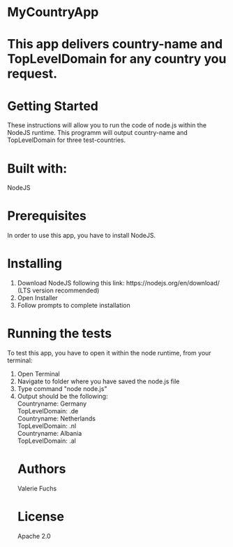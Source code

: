 <h1>MyCountryApp<h1>
<p>This app delivers country-name and TopLevelDomain for any country you request.<p>

<h1>Getting Started</h1>
<p>These instructions will allow you to run the code of node.js within the NodeJS runtime. This programm will output country-name and TopLevelDomain for three test-countries.</p>

<h1>Built with:</h1>
<p>NodeJS</p>

<h1>Prerequisites</h1>
<p>In order to use this app, you have to install NodeJS.</p>

<h1>Installing</h1>
<ol>
<li>Download NodeJS following this link: https://nodejs.org/en/download/ (LTS version recommended)</li>
<li>Open Installer</li>
<li>Follow prompts to complete installation</li>
</ol>

<h1>Running the tests</h1>
<p>To test this app, you have to open it within the node runtime, from your terminal:
<ol>
<li>Open Terminal</li>
<li>Navigate to folder where you have saved the node.js file</li>
<li>Type command "node node.js"</li>
<li>Output should be the following:</li>
	Countryname: Germany<br>
	TopLevelDomain: .de<br>
	Countryname: Netherlands<br>
	TopLevelDomain: .nl<br>
	Countryname: Albania<br>
	TopLevelDomain: .al<br>
</p>

<h1>Authors</h1>
<p>Valerie Fuchs</p>

<h1>License</h1>
<p>Apache 2.0</p>